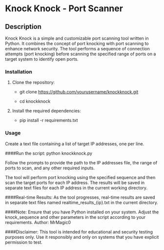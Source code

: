# Knock Knock - Port Scanner

## Description

Knock Knock is a simple and customizable port scanning tool written in Python. It combines the concept of port knocking with port scanning to enhance network security. The tool performs a sequence of connection attempts (port knocking) before scanning the specified range of ports on a target system to identify open ports.

### Installation

1. Clone the repository:

   - git clone https://github.com/yourusername/knockknock.git

   - cd knockknock

2. Install the required dependencies:

   - pip install -r requirements.txt

### Usage

Create a text file containing a list of target IP addresses, one per line.

####Run the script:
python knockknock.py

Follow the prompts to provide the path to the IP addresses file, the range of ports to scan, and any other required inputs.

The tool will perform port knocking using the specified sequence and then scan the target ports for each IP address. The results will be saved in separate text files for each IP address in the current working directory.

####Real-time Results:
As the tool progresses, real-time results are saved in separate text files named realtime_results_{ip}.txt in the current directory.

####Note:
Ensure that you have Python installed on your system.
Adjust the knock_sequence and other parameters in the script according to your requirements.
Author: MrMagic0

####Disclaimer:
This tool is intended for educational and security testing purposes only. Use it responsibly and only on systems that you have explicit permission to test.
